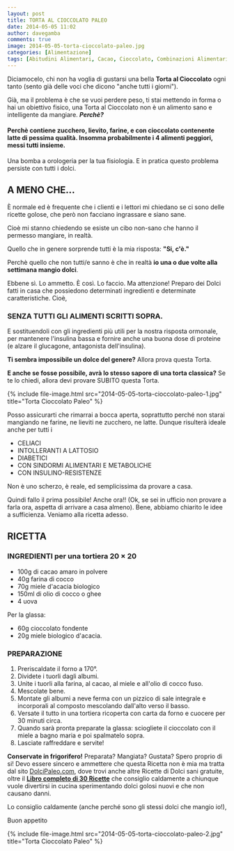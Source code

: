 ```yaml
---
layout: post
title: TORTA AL CIOCCOLATO PALEO
date: 2014-05-05 11:02
author: davegamba
comments: true
image: 2014-05-05-torta-cioccolato-paleo.jpg
categories: [Alimentazione]
tags: [Abitudini Alimentari, Cacao, Cioccolato, Combinazioni Alimentari, Dessert, Digestione, Dolci, Paleo, Problemi Digestivi, Ricette, Sani, Sara Caramella, Torta]
---
```

Diciamocelo, chi non ha voglia di gustarsi una bella **Torta al Cioccolato** ogni tanto (sento già delle voci che dicono "anche tutti i giorni").

Già, ma il problema è che se vuoi perdere peso, ti stai mettendo in forma o hai un obiettivo fisico, una Torta al Cioccolato non è un alimento sano e intelligente da mangiare. _**Perchè?**_

#### Perchè contiene zucchero, lievito, farine, e con cioccolato contenente latte di pessima qualità. Insomma probabilmente i 4 alimenti peggiori, messi tutti insieme.

Una bomba a orologeria per la tua fisiologia. E in pratica questo problema persiste con tutti i dolci.

A MENO CHE...
-------------

È normale ed è frequente che i clienti e i lettori mi chiedano se ci sono delle ricette golose, che però non facciano ingrassare e siano sane.

Cioè mi stanno chiedendo se esiste un cibo non-sano che hanno il permesso mangiare, in realtà.

Quello che in genere sorprende tutti è la mia risposta: **"Si, c'è."**

Perchè quello che non tutti/e sanno è che in realtà **io una o due volte alla settimana mangio dolci**.

Ebbene sì. Lo ammetto. È così. Lo faccio. Ma attenzione! Preparo dei Dolci fatti in casa che possiedono determinati ingredienti e determinate caratteristiche. Cioè,

### SENZA TUTTI GLI ALIMENTI SCRITTI SOPRA.

E sostituendoli con gli ingredienti più utili per la nostra risposta ormonale, per mantenere l'insulina bassa e fornire anche una buona dose di proteine (e alzare il glucagone, antagonista dell'insulina).

**Ti sembra impossibile un dolce del genere?** Allora prova questa Torta.

**E anche se fosse possibile, avrà lo stesso sapore di una torta classica?** Se te lo chiedi, allora devi provare SUBITO questa Torta.

{% include file-image.html src="2014-05-05-torta-cioccolato-paleo-1.jpg" title="Torta Cioccolato Paleo" %}

Posso assicurarti che rimarrai a bocca aperta, soprattutto perché non starai mangiando ne farine, ne lieviti ne zucchero, ne latte. Dunque risulterà ideale anche per tutti i

*   CELIACI
*   INTOLLERANTI A LATTOSIO
*   DIABETICI
*   CON SINDORMI ALIMENTARI E METABOLICHE
*   CON INSULINO-RESISTENZE

Non è uno scherzo, è reale, ed semplicissima da provare a casa.

Quindi fallo il prima possibile! Anche ora!! (Ok, se sei in ufficio non provare a farla ora, aspetta di arrivare a casa almeno). Bene, abbiamo chiarito le idee a sufficienza. Veniamo alla ricetta adesso.

RICETTA
-------

### INGREDIENTI per una tortiera 20 × 20

* 100g di cacao amaro in polvere
* 40g farina di cocco
* 70g miele d'acacia biologico
* 150ml di olio di cocco o ghee
* 4 uova

Per la glassa:

* 60g cioccolato fondente
* 20g miele biologico d'acacia.

### PREPARAZIONE

1. Preriscaldate il forno a 170°.
2. Dividete i tuorli dagli albumi.
3. Unite i tuorli alla farina, al cacao, al miele e all'olio di cocco fuso.
4. Mescolate bene.
5. Montate gli albumi a neve ferma con un pizzico di sale integrale e incorporali al composto mescolando dall'alto verso il basso.
6. Versate il tutto in una tortiera ricoperta con carta da forno e cuocere per 30 minuti circa.
7. Quando sarà pronta preparate la glassa: sciogliete il cioccolato con il miele a bagno maria e poi spalmatelo sopra.
8. Lasciate raffreddare e servite!

**Conservate in frigorifero!** Preparata? Mangiata? Gustata? Spero proprio di si! Devo essere sincero e ammettere che questa Ricetta non è mia ma tratta dal sito [DolciPaleo.com](http://www.dolcipaleo.com), dove trovi anche altre Ricette di Dolci sani gratuite, oltre il [**Libro completo di 30 Ricette**](http://www.dolcipaleo.com) che consiglio caldamente a chiunque vuole divertirsi in cucina sperimentando dolci golosi nuovi e che non causano danni.

Lo consiglio caldamente (anche perché sono gli stessi dolci che mangio io!),

Buon appetito

{% include file-image.html src="2014-05-05-torta-cioccolato-paleo-2.jpg" title="Torta Cioccolato Paleo" %}
